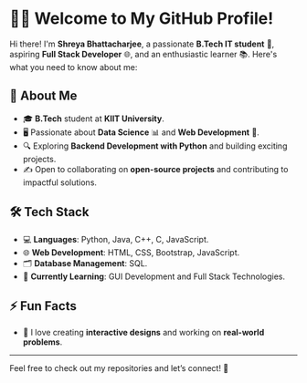 # 👩‍💻 Welcome to My GitHub Profile!  

Hi there! I'm **Shreya Bhattacharjee**, a passionate **B.Tech IT student** 🚀, aspiring **Full Stack Developer** 🌐, and an enthusiastic learner 📚. Here's what you need to know about me:

## 🌟 About Me
- 🎓 **B.Tech** student at **KIIT University**.
- 🖥️ Passionate about **Data Science** 📊 and **Web Development** 🌟.
- 🔍 Exploring **Backend Development with Python** and building exciting projects.
- ✍️ Open to collaborating on **open-source projects** and contributing to impactful solutions.

## 🛠️ Tech Stack
- 💻 **Languages**: Python, Java, C++, C, JavaScript.
- 🌐 **Web Development**: HTML, CSS, Bootstrap, JavaScript.
- 🗂️ **Database Management**: SQL.
- 🌳 **Currently Learning**: GUI Development and Full Stack Technologies.

## ⚡ Fun Facts
- 🌈 I love creating **interactive designs** and working on **real-world problems**.

---

Feel free to check out my repositories and let’s connect! 🌟

<!---
shrfr/shrfr is a ✨ special ✨ repository because its `README.md` (this file) appears on your GitHub profile.
You can click the Preview link to take a look at your changes.
--->

